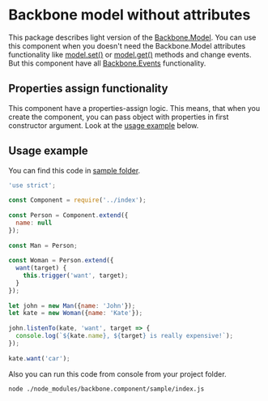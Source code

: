 # Backbone model without attributes
This package describes light version of the [Backbone.Model](http://backbonejs.org/#Model). You can use this component when you doesn't need the Backbone.Model attributes functionality like [model.set()](http://backbonejs.org/#Model-set) or [model.get()](http://backbonejs.org/#Model-get) methods and change events. But this component have all [Backbone.Events](http://backbonejs.org/#Events) functionality.

## Properties assign functionality
This component have a properties-assign logic. This means, that when you create the component, you can pass object with properties in first constructor argument. Look at the [usage example](#usage-example) below.

## Usage example
You can find this code in [sample folder](https://github.com/gustarus/backbone.component/blob/release/v1.0.0/sample/index.js).
```javascript
'use strict';
 
const Component = require('../index');
 
const Person = Component.extend({
  name: null
});
 
const Man = Person;
 
const Woman = Person.extend({
  want(target) {
    this.trigger('want', target);
  }
});
 
let john = new Man({name: 'John'});
let kate = new Woman({name: 'Kate'});
 
john.listenTo(kate, 'want', target => {
  console.log(`${kate.name}, ${target} is really expensive!`);
});
 
kate.want('car');
```

Also you can run this code from console from your project folder.
```bash
node ./node_modules/backbone.component/sample/index.js
```
